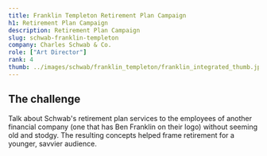 ```yaml
---
title: Franklin Templeton Retirement Plan Campaign
h1: Retirement Plan Campaign
description: Retirement Plan Campaign
slug: schwab-franklin-templeton
company: Charles Schwab & Co.
role: ["Art Director"]
rank: 4
thumb: ../images/schwab/franklin_templeton/franklin_integrated_thumb.jpg
---
```


## The challenge

Talk about Schwab's retirement plan services to the employees of another financial company (one that has Ben Franklin on their logo) without seeming old and stodgy. The resulting concepts helped frame retirement for a younger, savvier audience.